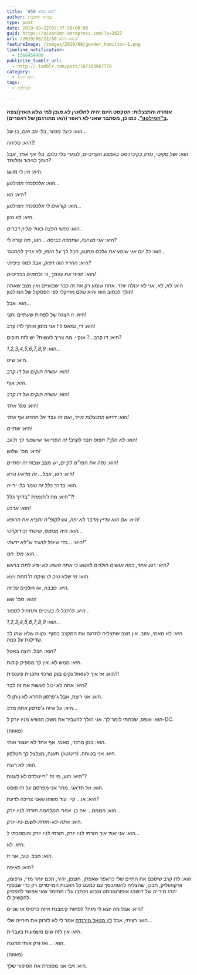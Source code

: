 ```yaml
---
title: 'הוא והיא #50'
author: נמרוד איזנברג
type: post
date: 2019-08-22T07:37:59+00:00
guid: https://aizenimr.wordpress.com/?p=2627
url: /2019/08/22/הוא-והיא-50/
featureImage: /images/2019/08/gender_hamilton-1.png
timeline_notification:
  - 1566459480
publicize_tumblr_url:
  - http://.tumblr.com/post/187183667778
category:
  - הוא והיא
tags:
  - המילטון

---
```

#### אזהרה והתנצלות: הטקסט היום יהיה _לחלוטין לא מובן_ למי שלא האזין/צפה [ב"המילטון"][1]. כמו כן, מסתבר שאני לא ראפר (ו/או מתורגמן של ראפרים).

הוא: _כיצד ממזר, בלי אב ואם, בן של..._

היא: סליחה?!

הוא: _ושל סקוטי, נזרק בקיבינימט באמצע הקריביים, לגמרי בלי כלום, בלי אף אחד, אבל הופך לגיבור ומלומד?_ 

היא: אין לי מושג.

הוא: _אלכסנדר המילטון..._

היא: הא?

הוא: _קוראים לי אלכסנדר המילטון..._

היא: לא נכון.

הוא: _נפשי חפצה בעוד מליון דברים..._

היא: _אני מציעה, שתתלה כביסה..._ רגע, מה קורה לי?

הוא: _כל יום אני שומע את אלכס מתנגן, חבל לך על הזמן, לא צריך להתנגד..._

היא: _החרוז הזה דפוק, אבל למה ציפיתי?_

הוא: _תכיני את עצמך, כי נלחמים בבריטים!_

היא: לא, לא, אני לא יכולה יותר. אתה שומע רק את זה כבר שבועיים ואין מצב שאתה הולך לכתוב הוא והיא שלם מוזיקלי לפי הפסקול של המילטון!

הוא: אבל...

היא: זו הצגה של לפחות שעתיים וחצי!

הוא: די, נמאס לי! אני מזמן אותך לדו קרב!

היא: דו קרב...? אוקיי. מה צריך לעשות? יש לזה חוקים?

הוא: _1,2,3,4,5,6,7,8,9..._

היא: שיט.

_הוא: עשרה חוקים של דו קרב!_

היא: אוף.

הוא: _עשרה חוקים של דו קרב!_

היא: _מס' אחד!_

הוא: _דרוש התנצלות מייד, ואם זה עבד אל תהרוג אף אחד!_

היא: _שתיים!_

הוא: _לא הלך? תפוס חבר לקרב! זה הפרייאר שישמור לך ת'גב!_

היא: מס' _שלוש!_

הוא: _נסה את המו"מ לקיים, יש מצב שבזה זה יסתיים!_

היא: _רגע, אבל... זה מדאיג נורא!_

הוא: _בדרך כלל זה נגמר בלי ירייה._

היא: מה ז'תומרת "בדרך כלל"?!

הוא: _ארבע!_

היא: _אם הוא עדיין מדבר לא יפה, גש לקופ"ח ותביא את הרופא!_

הוא: _היה מנומס, שיטתי ובירוקרטי..._

היא: ..._כדי שיוכל להגיד ש"לא ידעתי!"_

הוא: _מס' חמ..._

היא: _רגע אחד, כמה אנשים הולכים לנטוש כי אתה פשוט לא יודע לתת בראש?_

הוא: _מי שלא טוב לו שיקח ת'תחת ויצא._

_היא: סבבה, אז הולכים על זה._

הוא: _מס' שש!_

_היא: ס'תכל לו בעיניים ותתחיל לספור..._

הוא: _1,2,3,4,5,6,7,8,9..._

היא: לא מאמי, עזוב. אין מצב שתצליח לתרגם את המקצב בסוף. נקווה שלא שמו לב שדילגת על כמה.

הוא: חבל. רוצה באטל?

היא: ממש לא. אין לך מספיק קולות.

הוא: אז איך לעזאזל נקים בנק מרכזי ותכנית פיננסית?!

היא: אתה לא יכול לעשות את זה לבד?

הוא: אני רוצה, אבל ג'פרסון החרא לא נותן לי.

היא: על איזה ג'פרסון אתה מדב...

הוא: אופס, שכחתי לומר לך. אני הולך להעביר את משכן הנשיא מניו יורק ל-DC.

(פאוזה)

הוא: בנק מרכזי, מאמי. אף אחד לא יעצור אותי.

היא: אני בטוחה. _(רינגטון)_ תענה, מצלצל לך הטלפון.

הוא: לא רוצה.

היא: רגע, מי זה "ריינולדס לא לענות"?

הוא: אל תדאגי, מחר אני מפרסם על זה פוסט.

היא: או... קיי. עוד משהו שאני צריכה לדעת?

הוא: המממ... אה כן. _אחרי המלחמה חזרתי לניו יורק..._

היא: _אתה-לא-חזרת-לשום-ניו-יורק._

הוא: _אני ועוד איך חזרתי לניו יורק, חזרתי לניו יורק והוסמכתי ל..._

היא: לא.

הוא: חבל. טוב, אני זז.

היא: לאיפה?

הוא: לדו קרב שיסכם את החיים שלי כראפר שאפתן, חוצפן, יהיר, חכם יותר מדי, גרפומן, וורקוהוליק, תככן, שהצליח להסתכסך עם כמעט כל האבות המייסדים רק כדי שבסוף יהרג מירייה של דושבג אופורטוניסט וצבוע ויכתבו עליו מחזמר שאי אפשר להפסיק להקשיב לו.

היא: אבל מה יוצא לי מזה? לפחות קימבנת איזה כרטיס או שניים?

הוא: רציתי, אבל [לין מנואל מירנדה][2] אמר לי לא לזרוק את הירייה שלי...

היא: אין לזה שום משמעות בעברית.

הוא: ...ואז זרק אותי החוצה.

(פאוזה)

היא: זיבי אני מספרת את הסיפור שלך.

 [1]: https://hamiltonmusical.com
 [2]: https://en.wikipedia.org/wiki/Lin-Manuel_Miranda